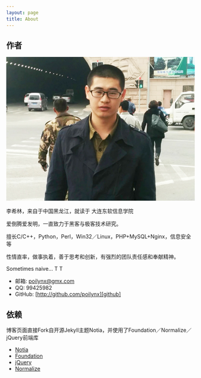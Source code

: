 ```yaml
---
layout: page
title: About
---
```

## 作者

![Auther](/about/auther.jpg)

李希林，来自于中国黑龙江，就读于 大连东软信息学院

爱倒腾爱发明，一直致力于黑客与极客技术研究。

擅长C/C++，Python，Perl，Win32／Linux，PHP+MySQL+Nginx，信息安全等

性情直率，做事执着，善于思考和创新，有强烈的团队责任感和奉献精神。

Sometimes naive... T T

* 邮箱: [poilynx@gmx.com][mail]
* QQ:  99425982
* GitHub:  [http://github.com/poilynx][github]


## 依赖

博客页面直接Fork自开源Jekyll主题Notia，并使用了Foundation／Normalize／jQuery前端库

* [Notia][0]
* [Foundation][1]
* [jQuery][2]
* [Normalize][3]

[0]: https://github.com/penibelst/jekyll-noita
[1]: http://foundation.zurb.com/
[2]: http://jquery.com/
[3]: http://necolas.github.io/normalize.css/
[mail]: mailto://poilynx@gmx.com
[github]: http://github.com/poilynx
